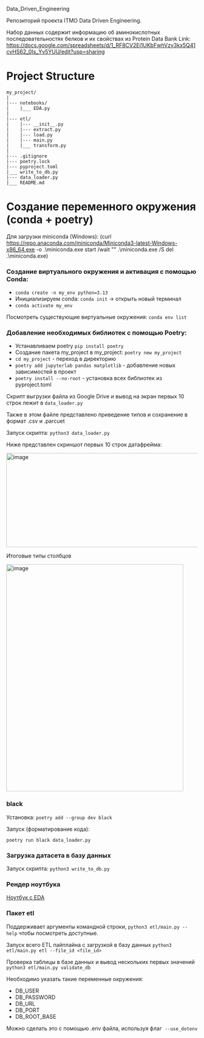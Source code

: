 Data_Driven_Engineering

Репозиторий проекта ITMO Data Driven Engineering.

Набор данных содержит информацию об аминокислотных последовательностях белков и их свойствах из Protein Data Bank
Link: https://docs.google.com/spreadsheets/d/1_RF8CV2Ej1UKbFwhVzy3kx5Q41cvHS62_0Is_Yv5YUU/edit?usp=sharing

# Project Structure
```
my_project/
|
|--- notebooks/
|    |___ EDA.py
|
|--- etl/
|    |--- __init__.py
|    |--- extract.py
|    |--- load.py
|    |--- main.py
|    |___ transform.py
|
|--- .gitignore
|--- poetry.lock
|--- pyproject.toml
|___ write_to_db.py
|--- data_loader.py
|___ README.md
```

# Создание переменного окружения (conda + poetry)
Для загрузки miniconda (Windows):
(curl https://repo.anaconda.com/miniconda/Miniconda3-latest-Windows-x86_64.exe -o .\miniconda.exe
start /wait "" .\miniconda.exe /S
del .\miniconda.exe)

### Создание виртуального окружения и активация c помощью Conda:
* ```conda create -n my_env python=3.13```
* Инициализируем conda: ```conda init``` -> открыть новый терминал
* ```conda activate my_env```

Посмотреть существующие виртуальные окружения:
```conda env list```

### Добавление необходимых библиотек с помощью Poetry:
* Устанавливаем poetry ```pip install poetry```
* Создание пакета my_project в my_project: ```poetry new my_project```
* ```cd my_project``` - переход в директорию
* ```poetry add jupyterlab pandas matplotlib``` - добавление новых зависимостей в проект
* ```poetry install --no-root``` - установка всех библиотек из pyproject.toml

Скрипт выгрузки файла из Google Drive и вывод на экран первых 10 строк лежит в ```data_loader.py```

Также в этом файле представлено приведение типов и сохранение в формат .csv и .parcuet

Запуск скрипта:
```python3 data_loader.py```

Ниже представлен скриншот первых 10 строк датафрейма:

<img width="563" height="248" alt="image" src="https://github.com/user-attachments/assets/d4c65ed5-20cc-4b0f-8a3b-7d9624d52402" />

Итоговые типы столбцов

<img width="466" height="598" alt="image" src="https://github.com/user-attachments/assets/bfafd95a-21e9-4914-a32c-703b64e0df5c" />


### black
Установка: ```poetry add --group dev black```

Запуск (форматирование кода):

```poetry run black data_loader.py```

### Загрузка датасета в базу данных
Запуск скрипта:
```python3 write_to_db.py```

### Рендер ноутбука 
[Ноутбук с EDA](https://github.com/Ahamany/Data_Driven_Engineering/blob/main/notebooks/EDA.ipynb)

### Пакет etl
Поддерживает аргументы командной строки, `python3 etl/main.py --help` чтобы посмотреть доступные.

Запуск всего ETL пайплайна с загрузкой в базу данных
`python3 etl/main.py etl --file_id <file_id>`

Проверка таблицы в базе данных и вывод нескольких первых значений
`python3 etl/main.py validate_db`

Необходимо указать такие переменные окружения:
- DB_USER
- DB_PASSWORD
- DB_URL
- DB_PORT
- DB_ROOT_BASE

Можно сделать это с помощью .env файла, используя флаг  `--use_dotenv`
